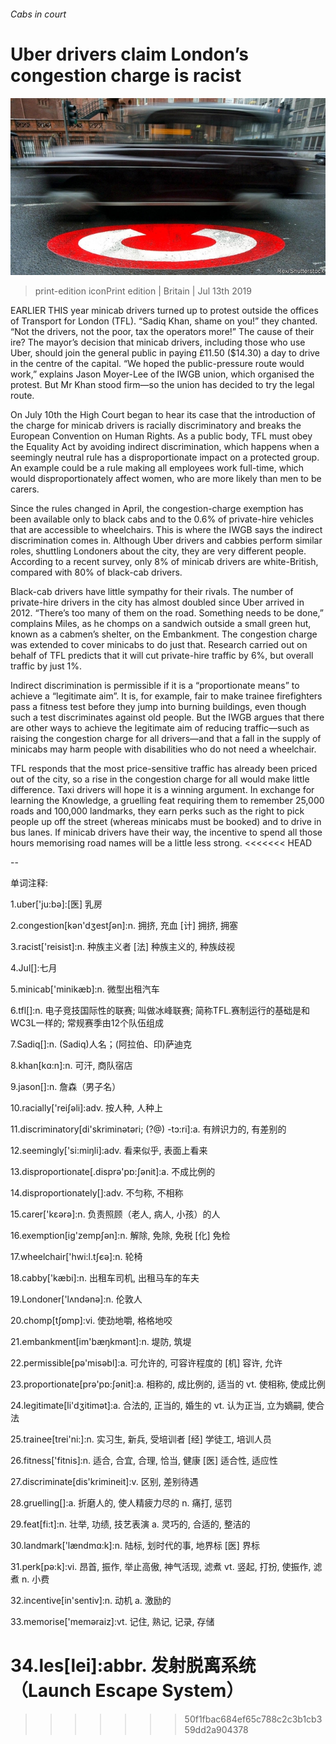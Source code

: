 ###### Cabs in court

# Uber drivers claim London’s congestion charge is racist 

![image](images/20190713_BRP503.jpg) 

> print-edition iconPrint edition | Britain | Jul 13th 2019 

EARLIER THIS year minicab drivers turned up to protest outside the offices of Transport for London (TFL). “Sadiq Khan, shame on you!” they chanted. “Not the drivers, not the poor, tax the operators more!” The cause of their ire? The mayor’s decision that minicab drivers, including those who use Uber, should join the general public in paying £11.50 ($14.30) a day to drive in the centre of the capital. “We hoped the public-pressure route would work,” explains Jason Moyer-Lee of the IWGB union, which organised the protest. But Mr Khan stood firm—so the union has decided to try the legal route. 

On July 10th the High Court began to hear its case that the introduction of the charge for minicab drivers is racially discriminatory and breaks the European Convention on Human Rights. As a public body, TFL must obey the Equality Act by avoiding indirect discrimination, which happens when a seemingly neutral rule has a disproportionate impact on a protected group. An example could be a rule making all employees work full-time, which would disproportionately affect women, who are more likely than men to be carers. 

Since the rules changed in April, the congestion-charge exemption has been available only to black cabs and to the 0.6% of private-hire vehicles that are accessible to wheelchairs. This is where the IWGB says the indirect discrimination comes in. Although Uber drivers and cabbies perform similar roles, shuttling Londoners about the city, they are very different people. According to a recent survey, only 8% of minicab drivers are white-British, compared with 80% of black-cab drivers. 

Black-cab drivers have little sympathy for their rivals. The number of private-hire drivers in the city has almost doubled since Uber arrived in 2012. “There’s too many of them on the road. Something needs to be done,” complains Miles, as he chomps on a sandwich outside a small green hut, known as a cabmen’s shelter, on the Embankment. The congestion charge was extended to cover minicabs to do just that. Research carried out on behalf of TFL predicts that it will cut private-hire traffic by 6%, but overall traffic by just 1%. 

Indirect discrimination is permissible if it is a “proportionate means” to achieve a “legitimate aim”. It is, for example, fair to make trainee firefighters pass a fitness test before they jump into burning buildings, even though such a test discriminates against old people. But the IWGB argues that there are other ways to achieve the legitimate aim of reducing traffic—such as raising the congestion charge for all drivers—and that a fall in the supply of minicabs may harm people with disabilities who do not need a wheelchair.  

TFL responds that the most price-sensitive traffic has already been priced out of the city, so a rise in the congestion charge for all would make little difference. Taxi drivers will hope it is a winning argument. In exchange for learning the Knowledge, a gruelling feat requiring them to remember 25,000 roads and 100,000 landmarks, they earn perks such as the right to pick people up off the street (whereas minicabs must be booked) and to drive in bus lanes. If minicab drivers have their way, the incentive to spend all those hours memorising road names will be a little less strong. 
<<<<<<< HEAD

-- 

 单词注释:

1.uber['ju:bә]:[医] 乳房 

2.congestion[kәn'dʒestʃәn]:n. 拥挤, 充血 [计] 拥挤, 拥塞 

3.racist['reisist]:n. 种族主义者 [法] 种族主义的, 种族歧视 

4.Jul[]:七月 

5.minicab['minikæb]:n. 微型出租汽车 

6.tfl[]:n. 电子竞技国际性的联赛; 叫做冰峰联赛; 简称TFL.赛制运行的基础是和WC3L一样的; 常规赛季由12个队伍组成 

7.Sadiq[]:n. (Sadiq)人名；(阿拉伯、印)萨迪克 

8.khan[kɑ:n]:n. 可汗, 商队宿店 

9.jason[]:n. 詹森（男子名） 

10.racially['reiʃәli]:adv. 按人种, 人种上 

11.discriminatory[di'skriminәtәri; (?@) -tɔ:ri]:a. 有辨识力的, 有差别的 

12.seemingly['si:miŋli]:adv. 看来似乎, 表面上看来 

13.disproportionate[.disprә'pɒ:ʃәnit]:a. 不成比例的 

14.disproportionately[]:adv. 不匀称, 不相称 

15.carer['kεәrә]:n. 负责照顾（老人, 病人, 小孩）的人 

16.exemption[ig'zempʃәn]:n. 解除, 免除, 免税 [化] 免检 

17.wheelchair['hwi:l.tʃєә]:n. 轮椅 

18.cabby['kæbi]:n. 出租车司机, 出租马车的车夫 

19.Londoner['lʌndәnә]:n. 伦敦人 

20.chomp[tʃɒmp]:vi. 使劲地嚼, 格格地咬 

21.embankment[im'bæŋkmәnt]:n. 堤防, 筑堤 

22.permissible[pә'misәbl]:a. 可允许的, 可容许程度的 [机] 容许, 允许 

23.proportionate[prә'pɒ:ʃәnit]:a. 相称的, 成比例的, 适当的 vt. 使相称, 使成比例 

24.legitimate[li'dʒitimәt]:a. 合法的, 正当的, 婚生的 vt. 认为正当, 立为嫡嗣, 使合法 

25.trainee[trei'ni:]:n. 实习生, 新兵, 受培训者 [经] 学徒工, 培训人员 

26.fitness['fitnis]:n. 适合, 合宜, 合理, 恰当, 健康 [医] 适合性, 适应性 

27.discriminate[dis'krimineit]:v. 区别, 差别待遇 

28.gruelling[]:a. 折磨人的, 使人精疲力尽的 n. 痛打, 惩罚 

29.feat[fi:t]:n. 壮举, 功绩, 技艺表演 a. 灵巧的, 合适的, 整洁的 

30.landmark['lændmɑ:k]:n. 陆标, 划时代的事, 地界标 [医] 界标 

31.perk[pә:k]:vi. 昂首, 振作, 举止高傲, 神气活现, 滤煮 vt. 竖起, 打扮, 使振作, 滤煮 n. 小费 

32.incentive[in'sentiv]:n. 动机 a. 激励的 

33.memorise['meməraiz]:vt. 记住, 熟记, 记录, 存储 

34.les[lei]:abbr. 发射脱离系统（Launch Escape System） 
=======
>>>>>>> 50f1fbac684ef65c788c2c3b1cb359dd2a904378

